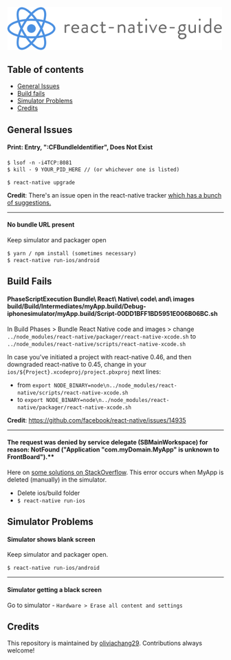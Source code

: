 <img src="https://github.com/oliviachang29/react-native-guide/blob/master/logo-no-bg.png" alt="react-native-guide" width="500">




## Table of contents
- [General Issues](#general-issues)
- [Build fails](#build-fails)
- [Simulator Problems](#simulator-problems)
- [Credits](#credits)


## General Issues

#### Print: Entry, ":CFBundleIdentifier", Does Not Exist

```
$ lsof -n -i4TCP:8081
$ kill - 9 YOUR_PID_HERE // (or whichever one is listed)
```
```
$ react-native upgrade
```

**Credit**: There's an issue open in the react-native tracker [which has a bunch of suggestions.](https://github.com/facebook/react-native/issues/7308)

---

#### No bundle URL present
Keep simulator and packager open
```
$ yarn / npm install (sometimes necessary)
$ react-native run-ios/android
```

## Build Fails

#### PhaseScriptExecution Bundle\ React\ Native\ code\ and\ images build/Build/Intermediates/myApp.build/Debug-iphonesimulator/myApp.build/Script-00DD1BFF1BD5951E006B06BC.sh

In Build Phases > Bundle React Native code and images > change `../node_modules/react-native/packager/react-native-xcode.sh` to `../node_modules/react-native/scripts/react-native-xcode.sh`

In case you've initiated a project with react-native 0.46, and then downgraded react-native to 0.45, change in your `ios/${Project}.xcodeproj/project.pbxproj` next lines:
* from `export NODE_BINARY=node\n../node_modules/react-native/scripts/react-native-xcode.sh`
* to `export NODE_BINARY=node\n../node_modules/react-native/packager/react-native-xcode.sh`


**Credit**: https://github.com/facebook/react-native/issues/14935

---

#### The request was denied by service delegate (SBMainWorkspace) for reason: NotFound ("Application "com.myDomain.MyApp" is unknown to FrontBoard").**
Here on [some solutions on StackOverflow](https://stackoverflow.com/questions/37939749/xcode-8-messages-template-application-error-on-ios-simulator). 
This error occurs when MyApp is deleted (manually) in the simulator.
* Delete ios/build folder
* `$ react-native run-ios`

## Simulator Problems

#### Simulator shows blank screen

Keep simulator and packager open.
```
$ react-native run-ios/android
```
---

#### Simulator getting a black screen
Go to simulator - `Hardware > Erase all content and settings`


## Credits

This repository is maintained by [oliviachang29](https://github.com/oliviachang29). Contributions always welcome!
